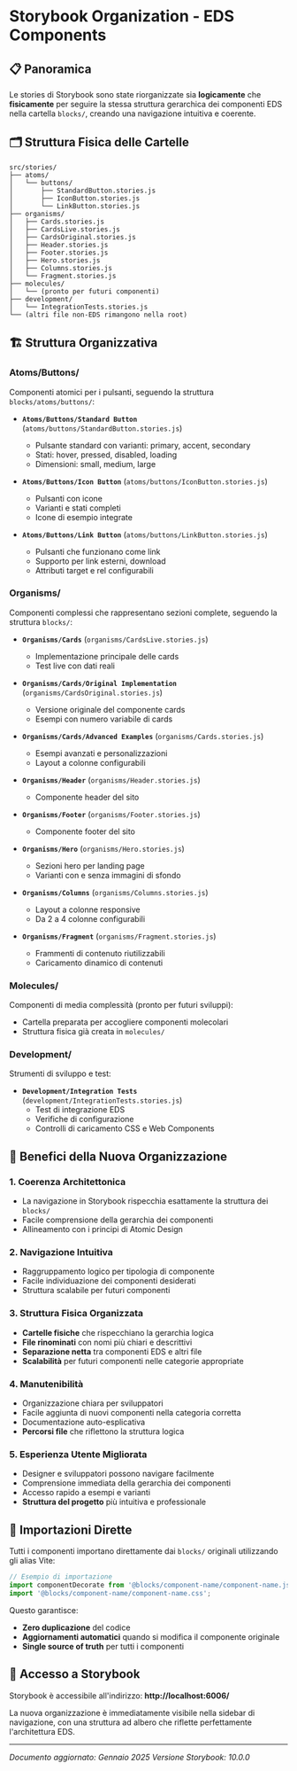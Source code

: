 # Storybook Organization - EDS Components

## 📋 Panoramica

Le stories di Storybook sono state riorganizzate sia **logicamente** che **fisicamente** per seguire la stessa struttura gerarchica dei componenti EDS nella cartella `blocks/`, creando una navigazione intuitiva e coerente.

## 🗂️ Struttura Fisica delle Cartelle

```
src/stories/
├── atoms/
│   └── buttons/
│       ├── StandardButton.stories.js
│       ├── IconButton.stories.js
│       └── LinkButton.stories.js
├── organisms/
│   ├── Cards.stories.js
│   ├── CardsLive.stories.js
│   ├── CardsOriginal.stories.js
│   ├── Header.stories.js
│   ├── Footer.stories.js
│   ├── Hero.stories.js
│   ├── Columns.stories.js
│   └── Fragment.stories.js
├── molecules/
│   └── (pronto per futuri componenti)
├── development/
│   └── IntegrationTests.stories.js
└── (altri file non-EDS rimangono nella root)
```

## 🏗️ Struttura Organizzativa

### **Atoms/Buttons/**
Componenti atomici per i pulsanti, seguendo la struttura `blocks/atoms/buttons/`:

- **`Atoms/Buttons/Standard Button`** (`atoms/buttons/StandardButton.stories.js`)
  - Pulsante standard con varianti: primary, accent, secondary
  - Stati: hover, pressed, disabled, loading
  - Dimensioni: small, medium, large

- **`Atoms/Buttons/Icon Button`** (`atoms/buttons/IconButton.stories.js`)
  - Pulsanti con icone
  - Varianti e stati completi
  - Icone di esempio integrate

- **`Atoms/Buttons/Link Button`** (`atoms/buttons/LinkButton.stories.js`)
  - Pulsanti che funzionano come link
  - Supporto per link esterni, download
  - Attributi target e rel configurabili

### **Organisms/**
Componenti complessi che rappresentano sezioni complete, seguendo la struttura `blocks/`:

- **`Organisms/Cards`** (`organisms/CardsLive.stories.js`)
  - Implementazione principale delle cards
  - Test live con dati reali

- **`Organisms/Cards/Original Implementation`** (`organisms/CardsOriginal.stories.js`)
  - Versione originale del componente cards
  - Esempi con numero variabile di cards

- **`Organisms/Cards/Advanced Examples`** (`organisms/Cards.stories.js`)
  - Esempi avanzati e personalizzazioni
  - Layout a colonne configurabili

- **`Organisms/Header`** (`organisms/Header.stories.js`)
  - Componente header del sito

- **`Organisms/Footer`** (`organisms/Footer.stories.js`)
  - Componente footer del sito

- **`Organisms/Hero`** (`organisms/Hero.stories.js`)
  - Sezioni hero per landing page
  - Varianti con e senza immagini di sfondo

- **`Organisms/Columns`** (`organisms/Columns.stories.js`)
  - Layout a colonne responsive
  - Da 2 a 4 colonne configurabili

- **`Organisms/Fragment`** (`organisms/Fragment.stories.js`)
  - Frammenti di contenuto riutilizzabili
  - Caricamento dinamico di contenuti

### **Molecules/**
Componenti di media complessità (pronto per futuri sviluppi):
- Cartella preparata per accogliere componenti molecolari
- Struttura fisica già creata in `molecules/`

### **Development/**
Strumenti di sviluppo e test:

- **`Development/Integration Tests`** (`development/IntegrationTests.stories.js`)
  - Test di integrazione EDS
  - Verifiche di configurazione
  - Controlli di caricamento CSS e Web Components

## 🎯 Benefici della Nuova Organizzazione

### **1. Coerenza Architettonica**
- La navigazione in Storybook rispecchia esattamente la struttura dei `blocks/`
- Facile comprensione della gerarchia dei componenti
- Allineamento con i principi di Atomic Design

### **2. Navigazione Intuitiva**
- Raggruppamento logico per tipologia di componente
- Facile individuazione dei componenti desiderati
- Struttura scalabile per futuri componenti

### **3. Struttura Fisica Organizzata**
- **Cartelle fisiche** che rispecchiano la gerarchia logica
- **File rinominati** con nomi più chiari e descrittivi
- **Separazione netta** tra componenti EDS e altri file
- **Scalabilità** per futuri componenti nelle categorie appropriate

### **4. Manutenibilità**
- Organizzazione chiara per sviluppatori
- Facile aggiunta di nuovi componenti nella categoria corretta
- Documentazione auto-esplicativa
- **Percorsi file** che riflettono la struttura logica

### **5. Esperienza Utente Migliorata**
- Designer e sviluppatori possono navigare facilmente
- Comprensione immediata della gerarchia dei componenti
- Accesso rapido a esempi e varianti
- **Struttura del progetto** più intuitiva e professionale

## 🔄 Importazioni Dirette

Tutti i componenti importano direttamente dai `blocks/` originali utilizzando gli alias Vite:

```javascript
// Esempio di importazione
import componentDecorate from '@blocks/component-name/component-name.js';
import '@blocks/component-name/component-name.css';
```

Questo garantisce:
- **Zero duplicazione** del codice
- **Aggiornamenti automatici** quando si modifica il componente originale
- **Single source of truth** per tutti i componenti

## 📱 Accesso a Storybook

Storybook è accessibile all'indirizzo: **http://localhost:6006/**

La nuova organizzazione è immediatamente visibile nella sidebar di navigazione, con una struttura ad albero che riflette perfettamente l'architettura EDS.

---

*Documento aggiornato: Gennaio 2025*
*Versione Storybook: 10.0.0*